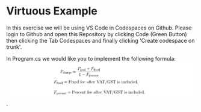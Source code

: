 # Virtuous Example

In this exercise we will be using VS Code in Codespaces on Github. Please login to Github and open this Repository by clicking Code (Green Button) then clicking the Tab Codespaces and finally clicking 'Create codespace on trunk'.

In Program.cs we would like you to implement the following formula: ![Cover costs function](https://github.com/brainded/VirtuousExample/blob/trunk/resources/StripeCostsFormula.jpeg).
